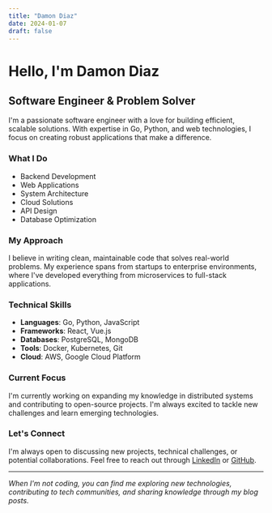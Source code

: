 ```yaml
---
title: "Damon Diaz"
date: 2024-01-07
draft: false
---
```


# Hello, I'm Damon Diaz

## Software Engineer & Problem Solver

I'm a passionate software engineer with a love for building efficient, scalable solutions. With expertise in Go, Python, and web technologies, I focus on creating robust applications that make a difference.

### What I Do

- Backend Development
- Web Applications
- System Architecture
- Cloud Solutions
- API Design
- Database Optimization

### My Approach

I believe in writing clean, maintainable code that solves real-world problems. My experience spans from startups to enterprise environments, where I've developed everything from microservices to full-stack applications.

### Technical Skills

- **Languages**: Go, Python, JavaScript
- **Frameworks**: React, Vue.js
- **Databases**: PostgreSQL, MongoDB
- **Tools**: Docker, Kubernetes, Git
- **Cloud**: AWS, Google Cloud Platform

### Current Focus

I'm currently working on expanding my knowledge in distributed systems and contributing to open-source projects. I'm always excited to tackle new challenges and learn emerging technologies.

### Let's Connect

I'm always open to discussing new projects, technical challenges, or potential collaborations. Feel free to reach out through [LinkedIn](#) or [GitHub](#).

---

*When I'm not coding, you can find me exploring new technologies, contributing to tech communities, and sharing knowledge through my blog posts.* 